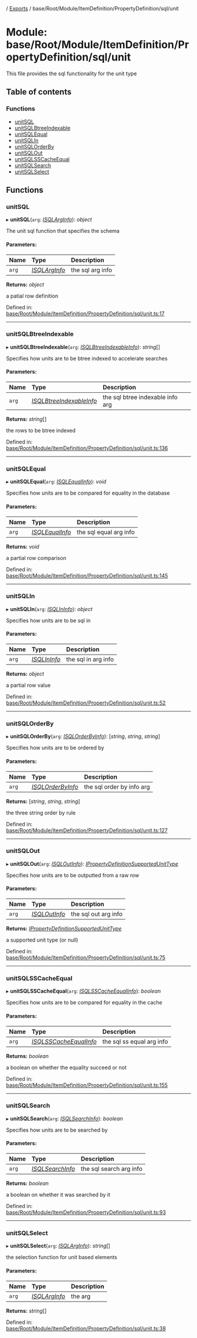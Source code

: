 [](../README.md) / [Exports](../modules.md) / base/Root/Module/ItemDefinition/PropertyDefinition/sql/unit

# Module: base/Root/Module/ItemDefinition/PropertyDefinition/sql/unit

This file provides the sql functionality for the unit type

## Table of contents

### Functions

- [unitSQL](base_root_module_itemdefinition_propertydefinition_sql_unit.md#unitsql)
- [unitSQLBtreeIndexable](base_root_module_itemdefinition_propertydefinition_sql_unit.md#unitsqlbtreeindexable)
- [unitSQLEqual](base_root_module_itemdefinition_propertydefinition_sql_unit.md#unitsqlequal)
- [unitSQLIn](base_root_module_itemdefinition_propertydefinition_sql_unit.md#unitsqlin)
- [unitSQLOrderBy](base_root_module_itemdefinition_propertydefinition_sql_unit.md#unitsqlorderby)
- [unitSQLOut](base_root_module_itemdefinition_propertydefinition_sql_unit.md#unitsqlout)
- [unitSQLSSCacheEqual](base_root_module_itemdefinition_propertydefinition_sql_unit.md#unitsqlsscacheequal)
- [unitSQLSearch](base_root_module_itemdefinition_propertydefinition_sql_unit.md#unitsqlsearch)
- [unitSQLSelect](base_root_module_itemdefinition_propertydefinition_sql_unit.md#unitsqlselect)

## Functions

### unitSQL

▸ **unitSQL**(`arg`: [*ISQLArgInfo*](../interfaces/base_root_module_itemdefinition_propertydefinition_types.isqlarginfo.md)): *object*

The unit sql function that specifies the schema

#### Parameters:

Name | Type | Description |
:------ | :------ | :------ |
`arg` | [*ISQLArgInfo*](../interfaces/base_root_module_itemdefinition_propertydefinition_types.isqlarginfo.md) | the sql arg info   |

**Returns:** *object*

a patial row definition

Defined in: [base/Root/Module/ItemDefinition/PropertyDefinition/sql/unit.ts:17](https://github.com/onzag/itemize/blob/55e63f2c/base/Root/Module/ItemDefinition/PropertyDefinition/sql/unit.ts#L17)

___

### unitSQLBtreeIndexable

▸ **unitSQLBtreeIndexable**(`arg`: [*ISQLBtreeIndexableInfo*](../interfaces/base_root_module_itemdefinition_propertydefinition_types.isqlbtreeindexableinfo.md)): *string*[]

Specifies how units are to be btree indexed to accelerate searches

#### Parameters:

Name | Type | Description |
:------ | :------ | :------ |
`arg` | [*ISQLBtreeIndexableInfo*](../interfaces/base_root_module_itemdefinition_propertydefinition_types.isqlbtreeindexableinfo.md) | the sql btree indexable info arg   |

**Returns:** *string*[]

the rows to be btree indexed

Defined in: [base/Root/Module/ItemDefinition/PropertyDefinition/sql/unit.ts:136](https://github.com/onzag/itemize/blob/55e63f2c/base/Root/Module/ItemDefinition/PropertyDefinition/sql/unit.ts#L136)

___

### unitSQLEqual

▸ **unitSQLEqual**(`arg`: [*ISQLEqualInfo*](../interfaces/base_root_module_itemdefinition_propertydefinition_types.isqlequalinfo.md)): *void*

Specifies how units are to be compared for equality in the database

#### Parameters:

Name | Type | Description |
:------ | :------ | :------ |
`arg` | [*ISQLEqualInfo*](../interfaces/base_root_module_itemdefinition_propertydefinition_types.isqlequalinfo.md) | the sql equal arg info   |

**Returns:** *void*

a partial row comparison

Defined in: [base/Root/Module/ItemDefinition/PropertyDefinition/sql/unit.ts:145](https://github.com/onzag/itemize/blob/55e63f2c/base/Root/Module/ItemDefinition/PropertyDefinition/sql/unit.ts#L145)

___

### unitSQLIn

▸ **unitSQLIn**(`arg`: [*ISQLInInfo*](../interfaces/base_root_module_itemdefinition_propertydefinition_types.isqlininfo.md)): *object*

Specifies how units are to be sql in

#### Parameters:

Name | Type | Description |
:------ | :------ | :------ |
`arg` | [*ISQLInInfo*](../interfaces/base_root_module_itemdefinition_propertydefinition_types.isqlininfo.md) | the sql in arg info   |

**Returns:** *object*

a partial row value

Defined in: [base/Root/Module/ItemDefinition/PropertyDefinition/sql/unit.ts:52](https://github.com/onzag/itemize/blob/55e63f2c/base/Root/Module/ItemDefinition/PropertyDefinition/sql/unit.ts#L52)

___

### unitSQLOrderBy

▸ **unitSQLOrderBy**(`arg`: [*ISQLOrderByInfo*](../interfaces/base_root_module_itemdefinition_propertydefinition_types.isqlorderbyinfo.md)): [*string*, *string*, *string*]

Specifies how units are to be ordered by

#### Parameters:

Name | Type | Description |
:------ | :------ | :------ |
`arg` | [*ISQLOrderByInfo*](../interfaces/base_root_module_itemdefinition_propertydefinition_types.isqlorderbyinfo.md) | the sql order by info arg   |

**Returns:** [*string*, *string*, *string*]

the three string order by rule

Defined in: [base/Root/Module/ItemDefinition/PropertyDefinition/sql/unit.ts:127](https://github.com/onzag/itemize/blob/55e63f2c/base/Root/Module/ItemDefinition/PropertyDefinition/sql/unit.ts#L127)

___

### unitSQLOut

▸ **unitSQLOut**(`arg`: [*ISQLOutInfo*](../interfaces/base_root_module_itemdefinition_propertydefinition_types.isqloutinfo.md)): [*IPropertyDefinitionSupportedUnitType*](../interfaces/base_root_module_itemdefinition_propertydefinition_types_unit.ipropertydefinitionsupportedunittype.md)

Specifies how units are to be outputted from a raw row

#### Parameters:

Name | Type | Description |
:------ | :------ | :------ |
`arg` | [*ISQLOutInfo*](../interfaces/base_root_module_itemdefinition_propertydefinition_types.isqloutinfo.md) | the sql out arg info   |

**Returns:** [*IPropertyDefinitionSupportedUnitType*](../interfaces/base_root_module_itemdefinition_propertydefinition_types_unit.ipropertydefinitionsupportedunittype.md)

a supported unit type (or null)

Defined in: [base/Root/Module/ItemDefinition/PropertyDefinition/sql/unit.ts:75](https://github.com/onzag/itemize/blob/55e63f2c/base/Root/Module/ItemDefinition/PropertyDefinition/sql/unit.ts#L75)

___

### unitSQLSSCacheEqual

▸ **unitSQLSSCacheEqual**(`arg`: [*ISQLSSCacheEqualInfo*](../interfaces/base_root_module_itemdefinition_propertydefinition_types.isqlsscacheequalinfo.md)): *boolean*

Specifies how units are to be compared for equality in the cache

#### Parameters:

Name | Type | Description |
:------ | :------ | :------ |
`arg` | [*ISQLSSCacheEqualInfo*](../interfaces/base_root_module_itemdefinition_propertydefinition_types.isqlsscacheequalinfo.md) | the sql ss equal arg info   |

**Returns:** *boolean*

a boolean on whether the equality succeed or not

Defined in: [base/Root/Module/ItemDefinition/PropertyDefinition/sql/unit.ts:155](https://github.com/onzag/itemize/blob/55e63f2c/base/Root/Module/ItemDefinition/PropertyDefinition/sql/unit.ts#L155)

___

### unitSQLSearch

▸ **unitSQLSearch**(`arg`: [*ISQLSearchInfo*](../interfaces/base_root_module_itemdefinition_propertydefinition_types.isqlsearchinfo.md)): *boolean*

Specifies how units are to be searched by

#### Parameters:

Name | Type | Description |
:------ | :------ | :------ |
`arg` | [*ISQLSearchInfo*](../interfaces/base_root_module_itemdefinition_propertydefinition_types.isqlsearchinfo.md) | the sql search arg info   |

**Returns:** *boolean*

a boolean on whether it was searched by it

Defined in: [base/Root/Module/ItemDefinition/PropertyDefinition/sql/unit.ts:93](https://github.com/onzag/itemize/blob/55e63f2c/base/Root/Module/ItemDefinition/PropertyDefinition/sql/unit.ts#L93)

___

### unitSQLSelect

▸ **unitSQLSelect**(`arg`: [*ISQLArgInfo*](../interfaces/base_root_module_itemdefinition_propertydefinition_types.isqlarginfo.md)): *string*[]

the selection function for unit based elements

#### Parameters:

Name | Type | Description |
:------ | :------ | :------ |
`arg` | [*ISQLArgInfo*](../interfaces/base_root_module_itemdefinition_propertydefinition_types.isqlarginfo.md) | the arg    |

**Returns:** *string*[]

Defined in: [base/Root/Module/ItemDefinition/PropertyDefinition/sql/unit.ts:38](https://github.com/onzag/itemize/blob/55e63f2c/base/Root/Module/ItemDefinition/PropertyDefinition/sql/unit.ts#L38)
